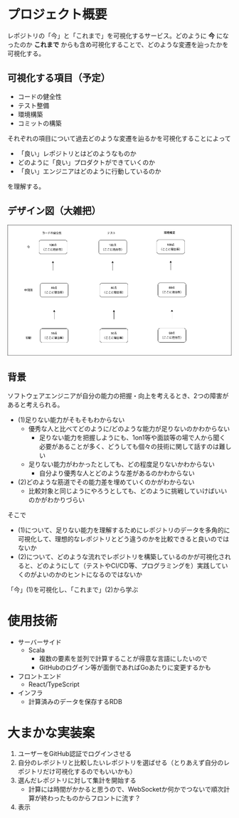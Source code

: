 # プロジェクト概要

レポジトリの「今」と「これまで」を可視化するサービス。どのように **今** になったのか **これまで** からも含め可視化することで、どのような変遷を辿ったかを可視化する。

## 可視化する項目（予定）

- コードの健全性
- テスト整備
- 環境構築
- コミットの構築

それぞれの項目について過去どのような変遷を辿るかを可視化することによって

- 「良い」レポジトリとはどのようなものか
- どのように「良い」プロダクトができていくのか
- 「良い」エンジニアはどのように行動しているのか

を理解する。

## デザイン図（大雑把）

![ui図](images/uiprototype.png)

## 背景

ソフトウェアエンジニアが自分の能力の把握・向上を考えるとき、2つの障害があると考えられる。

- (1)足りない能力がそもそもわからない
    - 優秀な人と比べてどのように/どのような能力が足りないのかわからない
        - 足りない能力を把握しようにも、1on1等や面談等の場で人から聞く必要があることが多く、どうしても個々の技術に関して話すのは難しい
    - 足りない能力がわかったとしても、どの程度足りないかわからない
        - 自分より優秀な人とどのような差があるのかわからない
- (2)どのような筋道でその能力差を埋めていくのかがわからない
    - 比較対象と同じようにやろうとしても、どのように挑戦していけばいいのかがわかりづらい

そこで

- (1)について、足りない能力を理解するためにレポジトリのデータを多角的に可視化して、理想的なレポジトリとどう違うのかを比較できると良いのではないか
- (2)について、どのような流れでレポジトリを構築しているのかが可視化されると、どのようにして（テストやCI/CD等、プログラミングを）実践していくのがよいのかのヒントになるのではないか

「今」(1)を可視化し、「これまで」(2)から学ぶ

# 使用技術

- サーバーサイド
    - Scala
        - 複数の要素を並列で計算することが得意な言語にしたいので
        - GitHubのログイン等が面倒であればGoあたりに変更するかも
- フロントエンド
    - React/TypeScript
- インフラ
    - 計算済みのデータを保存するRDB

# 大まかな実装案

1. ユーザーをGitHub認証でログインさせる
2. 自分のレポジトリと比較したいレポジトリを選ばせる（とりあえず自分のレポジトリだけ可視化するのでもいいかも）
3. 選んだレポジトリに対して集計を開始する
    - 計算には時間がかかると思うので、WebSocketか何かでつないで順次計算が終わったものからフロントに流す？
5. 表示